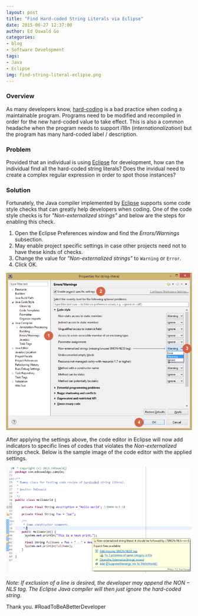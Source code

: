 ```yaml
---
layout: post
title: "Find Hard-coded String Literals via Eclipse"
date: 2015-06-27 12:37:00
author: Ed Oswald Go
categories:
- blog
- Software Development
tags:
- Java
- Eclipse
img: find-string-literal-eclipse.png
---
```


### Overview
As many developers know, [hard-coding][hardcoding] is a bad practice when coding a maintainable program. Programs need to be modified and recompiled in order for the new hard-coded value to take effect. This is also a common headache when the program needs to support i18n (*internationalization*) but the program has many hard-coded label / description.

### Problem
Provided that an individual is using [Eclipse][eclipse] for development, how can the individual find all the hard-coded string literals? Does the invidual need to create a complex regular expression in order to spot those instances?

### Solution
Fortunately, the Java compiler implemented by [Eclipse][eclipse] supports some code style checks that can greatly help developers when coding. One of the code style checks is for *"Non-externalized strings"* and below are the steps for enabling this check.

1. Open the Eclipse Preferences window and find the *Errors/Warnings* subsection.
2. May enable project specific settings in case other projects need not to have these kinds of checks.
3. Change the value for *"Non-externalized strings"* to ```Warning``` or ```Error```.
4. Click OK.

![alt text](/assets/img/blog/find-string-literal-eclipse/eclipse-settings-string-literal.png "Eclipse Settings for String Literal")


After applying the settings above, the code editor in Eclipse will now add indicators to specific lines of codes that violates the *Non-externalized strings* check. Below is the sample image of the code editor with the applied settings.

![alt text](/assets/img/blog/find-string-literal-eclipse/eclipse-warning-string-literal.png "Eclipse Warning for String Literal")

*Note: If exclusion of a line is desired, the developer may append the $NON-NLS$ tag. The Eclipse Java compiler will then just ignore the hard-coded string.*


Thank you. #RoadToBeABetterDeveloper

[hardcoding]: https://en.wikipedia.org/wiki/Hard_coding
[eclipse]: https://eclipse.org

